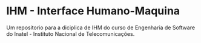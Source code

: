 # IHM - Interface Humano-Maquina

Um repositorio para a diciplica de IHM do curso de Engenharia de Software do Inatel - Instituto Nacional de Telecomunicações.

